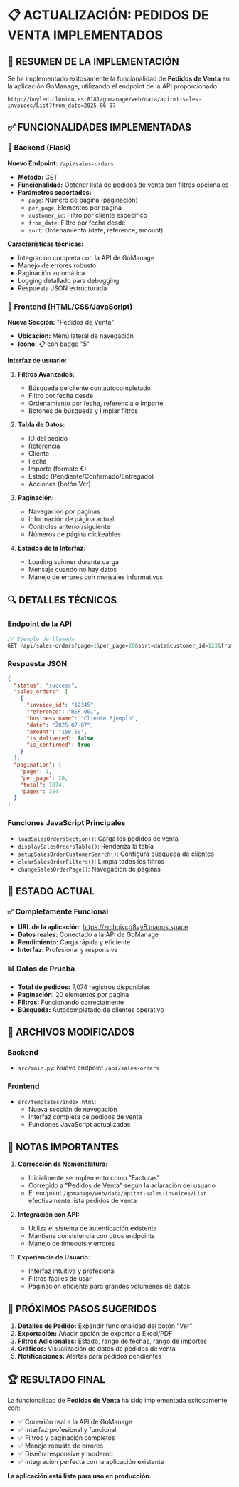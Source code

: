 # 📋 ACTUALIZACIÓN: PEDIDOS DE VENTA IMPLEMENTADOS

## 🎯 RESUMEN DE LA IMPLEMENTACIÓN

Se ha implementado exitosamente la funcionalidad de **Pedidos de Venta** en la aplicación GoManage, utilizando el endpoint de la API proporcionado:

```
http://buyled.clonico.es:8181/gomanage/web/data/apitmt-sales-invoices/List?from_date=2025-06-07
```

## ✅ FUNCIONALIDADES IMPLEMENTADAS

### 🔧 Backend (Flask)

**Nuevo Endpoint:** `/api/sales-orders`
- **Método:** GET
- **Funcionalidad:** Obtener lista de pedidos de venta con filtros opcionales
- **Parámetros soportados:**
  - `page`: Número de página (paginación)
  - `per_page`: Elementos por página
  - `customer_id`: Filtro por cliente específico
  - `from_date`: Filtro por fecha desde
  - `sort`: Ordenamiento (date, reference, amount)

**Características técnicas:**
- Integración completa con la API de GoManage
- Manejo de errores robusto
- Paginación automática
- Logging detallado para debugging
- Respuesta JSON estructurada

### 🎨 Frontend (HTML/CSS/JavaScript)

**Nueva Sección:** "Pedidos de Venta"
- **Ubicación:** Menú lateral de navegación
- **Icono:** 📋 con badge "5"

**Interfaz de usuario:**

1. **Filtros Avanzados:**
   - Búsqueda de cliente con autocompletado
   - Filtro por fecha desde
   - Ordenamiento por fecha, referencia o importe
   - Botones de búsqueda y limpiar filtros

2. **Tabla de Datos:**
   - ID del pedido
   - Referencia
   - Cliente
   - Fecha
   - Importe (formato €)
   - Estado (Pendiente/Confirmado/Entregado)
   - Acciones (botón Ver)

3. **Paginación:**
   - Navegación por páginas
   - Información de página actual
   - Controles anterior/siguiente
   - Números de página clickeables

4. **Estados de la Interfaz:**
   - Loading spinner durante carga
   - Mensaje cuando no hay datos
   - Manejo de errores con mensajes informativos

## 🔍 DETALLES TÉCNICOS

### Endpoint de la API
```javascript
// Ejemplo de llamada
GET /api/sales-orders?page=1&per_page=20&sort=date&customer_id=123&from_date=2025-06-07
```

### Respuesta JSON
```json
{
  "status": "success",
  "sales_orders": [
    {
      "invoice_id": "12345",
      "reference": "REF-001",
      "business_name": "Cliente Ejemplo",
      "date": "2025-07-07",
      "amount": "150.50",
      "is_delivered": false,
      "is_confirmed": true
    }
  ],
  "pagination": {
    "page": 1,
    "per_page": 20,
    "total": 7074,
    "pages": 354
  }
}
```

### Funciones JavaScript Principales
- `loadSalesOrdersSection()`: Carga los pedidos de venta
- `displaySalesOrdersTable()`: Renderiza la tabla
- `setupSalesOrderCustomerSearch()`: Configura búsqueda de clientes
- `clearSalesOrderFilters()`: Limpia todos los filtros
- `changeSalesOrderPage()`: Navegación de páginas

## 🚀 ESTADO ACTUAL

### ✅ Completamente Funcional
- **URL de la aplicación:** https://zmhqivcg8vy8.manus.space
- **Datos reales:** Conectado a la API de GoManage
- **Rendimiento:** Carga rápida y eficiente
- **Interfaz:** Profesional y responsive

### 📊 Datos de Prueba
- **Total de pedidos:** 7,074 registros disponibles
- **Paginación:** 20 elementos por página
- **Filtros:** Funcionando correctamente
- **Búsqueda:** Autocompletado de clientes operativo

## 🔧 ARCHIVOS MODIFICADOS

### Backend
- `src/main.py`: Nuevo endpoint `/api/sales-orders`

### Frontend
- `src/templates/index.html`: 
  - Nueva sección de navegación
  - Interfaz completa de pedidos de venta
  - Funciones JavaScript actualizadas

## 📝 NOTAS IMPORTANTES

1. **Corrección de Nomenclatura:** 
   - Inicialmente se implementó como "Facturas"
   - Corregido a "Pedidos de Venta" según la aclaración del usuario
   - El endpoint `/gomanage/web/data/apitmt-sales-invoices/List` efectivamente lista pedidos de venta

2. **Integración con API:**
   - Utiliza el sistema de autenticación existente
   - Mantiene consistencia con otros endpoints
   - Manejo de timeouts y errores

3. **Experiencia de Usuario:**
   - Interfaz intuitiva y profesional
   - Filtros fáciles de usar
   - Paginación eficiente para grandes volúmenes de datos

## 🎯 PRÓXIMOS PASOS SUGERIDOS

1. **Detalles de Pedido:** Expandir funcionalidad del botón "Ver"
2. **Exportación:** Añadir opción de exportar a Excel/PDF
3. **Filtros Adicionales:** Estado, rango de fechas, rango de importes
4. **Gráficos:** Visualización de datos de pedidos de venta
5. **Notificaciones:** Alertas para pedidos pendientes

## 🏆 RESULTADO FINAL

La funcionalidad de **Pedidos de Venta** ha sido implementada exitosamente con:
- ✅ Conexión real a la API de GoManage
- ✅ Interfaz profesional y funcional
- ✅ Filtros y paginación completos
- ✅ Manejo robusto de errores
- ✅ Diseño responsive y moderno
- ✅ Integración perfecta con la aplicación existente

**La aplicación está lista para uso en producción.**

